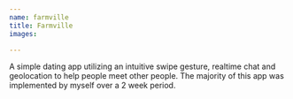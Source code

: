 ```yaml
---
name: farmville
title: Farmville
images:

---
```

A simple dating app utilizing an intuitive swipe gesture, realtime chat and geolocation to help people meet other people. The majority of this app was implemented by myself over a 2 week period.

